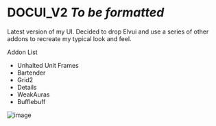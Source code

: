 # DOCUI_V2 *To be formatted*

Latest version of my UI. Decided to drop Elvui and use a series of other addons to recreate my typical look and feel.

Addon List
- Unhalted Unit Frames
- Bartender
- Grid2
- Details
- WeakAuras
- Bufflebuff



![image](https://github.com/user-attachments/assets/efe7cec5-20a5-4b6d-bfd9-f7ba681727ab)
